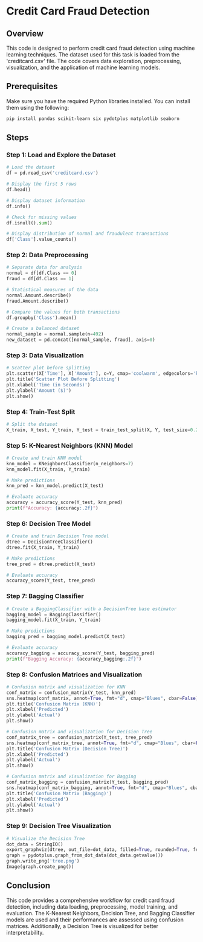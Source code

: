 # Credit Card Fraud Detection

## Overview

This code is designed to perform credit card fraud detection using machine learning techniques. The dataset used for this task is loaded from the 'creditcard.csv' file. The code covers data exploration, preprocessing, visualization, and the application of machine learning models.

## Prerequisites

Make sure you have the required Python libraries installed. You can install them using the following:

```bash
pip install pandas scikit-learn six pydotplus matplotlib seaborn
```

## Steps

### Step 1: Load and Explore the Dataset

```python
# Load the dataset
df = pd.read_csv('creditcard.csv')

# Display the first 5 rows
df.head()

# Display dataset information
df.info()

# Check for missing values
df.isnull().sum()

# Display distribution of normal and fraudulent transactions
df['Class'].value_counts()
```

### Step 2: Data Preprocessing

```python
# Separate data for analysis
normal = df[df.Class == 0]
fraud = df[df.Class == 1]

# Statistical measures of the data
normal.Amount.describe()
fraud.Amount.describe()

# Compare the values for both transactions
df.groupby('Class').mean()

# Create a balanced dataset
normal_sample = normal.sample(n=492)
new_dataset = pd.concat([normal_sample, fraud], axis=0)
```

### Step 3: Data Visualization

```python
# Scatter plot before splitting
plt.scatter(X['Time'], X['Amount'], c=Y, cmap='coolwarm', edgecolors='k', alpha=0.7)
plt.title('Scatter Plot Before Splitting')
plt.xlabel('Time (in Seconds)')
plt.ylabel('Amount ($)')
plt.show()
```

### Step 4: Train-Test Split

```python
# Split the dataset
X_train, X_test, Y_train, Y_test = train_test_split(X, Y, test_size=0.2, stratify=Y, random_state=2)
```

### Step 5: K-Nearest Neighbors (KNN) Model

```python
# Create and train KNN model
knn_model = KNeighborsClassifier(n_neighbors=7)
knn_model.fit(X_train, Y_train)

# Make predictions
knn_pred = knn_model.predict(X_test)

# Evaluate accuracy
accuracy = accuracy_score(Y_test, knn_pred)
print(f"Accuracy: {accuracy:.2f}")
```

### Step 6: Decision Tree Model

```python
# Create and train Decision Tree model
dtree = DecisionTreeClassifier()
dtree.fit(X_train, Y_train)

# Make predictions
tree_pred = dtree.predict(X_test)

# Evaluate accuracy
accuracy_score(Y_test, tree_pred)
```

### Step 7: Bagging Classifier

```python
# Create a BaggingClassifier with a DecisionTree base estimator
bagging_model = BaggingClassifier()
bagging_model.fit(X_train, Y_train)

# Make predictions
bagging_pred = bagging_model.predict(X_test)

# Evaluate accuracy
accuracy_bagging = accuracy_score(Y_test, bagging_pred)
print(f"Bagging Accuracy: {accuracy_bagging:.2f}")
```

### Step 8: Confusion Matrices and Visualization

```python
# Confusion matrix and visualization for KNN
conf_matrix = confusion_matrix(Y_test, knn_pred)
sns.heatmap(conf_matrix, annot=True, fmt="d", cmap="Blues", cbar=False)
plt.title('Confusion Matrix (KNN)')
plt.xlabel('Predicted')
plt.ylabel('Actual')
plt.show()

# Confusion matrix and visualization for Decision Tree
conf_matrix_tree = confusion_matrix(Y_test, tree_pred)
sns.heatmap(conf_matrix_tree, annot=True, fmt="d", cmap="Blues", cbar=False)
plt.title('Confusion Matrix (Decision Tree)')
plt.xlabel('Predicted')
plt.ylabel('Actual')
plt.show()

# Confusion matrix and visualization for Bagging
conf_matrix_bagging = confusion_matrix(Y_test, bagging_pred)
sns.heatmap(conf_matrix_bagging, annot=True, fmt="d", cmap="Blues", cbar=False)
plt.title('Confusion Matrix (Bagging)')
plt.xlabel('Predicted')
plt.ylabel('Actual')
plt.show()
```

### Step 9: Decision Tree Visualization

```python
# Visualize the Decision Tree
dot_data = StringIO()
export_graphviz(dtree, out_file=dot_data, filled=True, rounded=True, feature_names=X.columns, class_names=['Amount', 'Class'])
graph = pydotplus.graph_from_dot_data(dot_data.getvalue())
graph.write_png('tree.png')
Image(graph.create_png())
```

## Conclusion

This code provides a comprehensive workflow for credit card fraud detection, including data loading, preprocessing, model training, and evaluation. The K-Nearest Neighbors, Decision Tree, and Bagging Classifier models are used and their performances are assessed using confusion matrices. Additionally, a Decision Tree is visualized for better interpretability.
